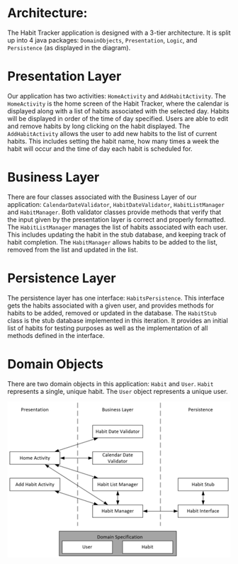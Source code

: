 # Architecture:
The Habit Tracker application is designed with a 3-tier architecture. It is split up into 4 java packages: `DomainObjects`, `Presentation`, `Logic`, and `Persistence` (as displayed in the diagram).
# Presentation Layer
Our application has two activities: `HomeActivity` and `AddHabitActivity`. The `HomeActivity` is the home screen of the Habit Tracker, where the calendar is displayed along with a list of habits associated with the selected day. Habits will be displayed in order of the time of day specified.  Users are able to edit and remove habits by long clicking on the habit displayed. The `AddHabitActivity` allows the user to add new habits to the list of current habits. This includes setting the habit name, how many times a week the habit will occur and the time of day each habit is scheduled for. 
# Business Layer
There are four classes associated with the Business Layer of our application: `CalendarDateValidator`, `HabitDateValidator`, `HabitListManager` and `HabitManager`. Both validator classes provide methods that verify that the input given by the presentation layer is correct and properly formatted. The `HabitListManager` manages the list of habits associated with each user. This includes updating the habit in the stub database, and keeping track of habit completion. The `HabitManager` allows habits to be added to the list, removed from the list and updated in the list. 
# Persistence Layer
The persistence layer has one interface: `HabitsPersistence`. This interface gets the habits associated with a given user, and provides methods for habits to be added, removed or updated in the database. The `HabitStub` class is the stub database implemented in this iteration. It provides an initial list of habits for testing purposes as well as the implementation of all methods defined in the interface.
# Domain Objects
There are two domain objects in this application: `Habit` and `User`. `Habit` represents a single, unique habit. The `User` object represents a unique user. 


![diagram](ArchitectureDiagramV2.png)
